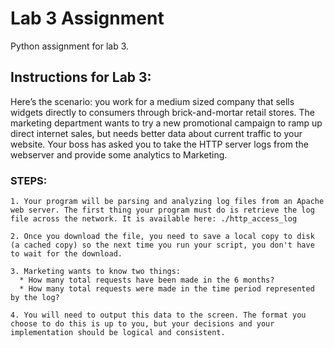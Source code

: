 # Lab 3 Assignment
Python assignment for lab 3.

## Instructions for Lab 3:
Here’s the scenario: you work for a medium sized company that sells widgets directly to consumers through brick-and-mortar retail stores. The marketing department wants to try a new promotional campaign to ramp up direct internet sales, but needs better data about current traffic to your website. Your boss has asked you to take the HTTP server logs from the webserver and provide some analytics to Marketing.

### STEPS:
    1. Your program will be parsing and analyzing log files from an Apache web server. The first thing your program must do is retrieve the log file across the network. It is available here: ./http_access_log

    2. Once you download the file, you need to save a local copy to disk (a cached copy) so the next time you run your script, you don't have to wait for the download.

    3. Marketing wants to know two things: 
      * How many total requests have been made in the 6 months?
      * How many total requests were made in the time period represented by the log?

    4. You will need to output this data to the screen. The format you choose to do this is up to you, but your decisions and your implementation should be logical and consistent.